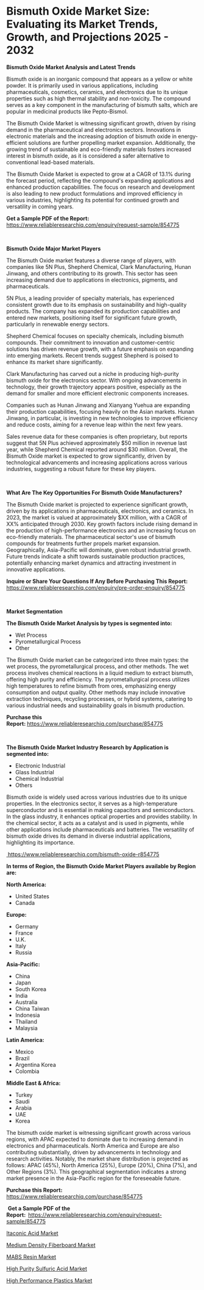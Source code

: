 <p><h1>Bismuth Oxide Market Size: Evaluating its Market Trends, Growth, and Projections 2025 - 2032</h1></p><p><strong>Bismuth Oxide Market Analysis and Latest Trends</strong></p>
<p><p>Bismuth oxide is an inorganic compound that appears as a yellow or white powder. It is primarily used in various applications, including pharmaceuticals, cosmetics, ceramics, and electronics due to its unique properties such as high thermal stability and non-toxicity. The compound serves as a key component in the manufacturing of bismuth salts, which are popular in medicinal products like Pepto-Bismol.</p><p>The Bismuth Oxide Market is witnessing significant growth, driven by rising demand in the pharmaceutical and electronics sectors. Innovations in electronic materials and the increasing adoption of bismuth oxide in energy-efficient solutions are further propelling market expansion. Additionally, the growing trend of sustainable and eco-friendly materials fosters increased interest in bismuth oxide, as it is considered a safer alternative to conventional lead-based materials.</p><p>The Bismuth Oxide Market is expected to grow at a CAGR of 13.1% during the forecast period, reflecting the compound's expanding applications and enhanced production capabilities. The focus on research and development is also leading to new product formulations and improved efficiency in various industries, highlighting its potential for continued growth and versatility in coming years.</p></p>
<p><strong>Get a Sample PDF of the Report:&nbsp;</strong> <a href="https://www.reliableresearchiq.com/enquiry/request-sample/854775?utm_campaign=1144&utm_medium=2&utm_source=Github&utm_content=ia&utm_term=31032025&utm_id=bismuth-oxide">https://www.reliableresearchiq.com/enquiry/request-sample/854775</a></p>
<p>&nbsp;</p>
<p><strong>Bismuth Oxide Major Market Players</strong></p>
<p><p>The Bismuth Oxide market features a diverse range of players, with companies like 5N Plus, Shepherd Chemical, Clark Manufacturing, Hunan Jinwang, and others contributing to its growth. This sector has seen increasing demand due to applications in electronics, pigments, and pharmaceuticals.</p><p>5N Plus, a leading provider of specialty materials, has experienced consistent growth due to its emphasis on sustainability and high-quality products. The company has expanded its production capabilities and entered new markets, positioning itself for significant future growth, particularly in renewable energy sectors.</p><p>Shepherd Chemical focuses on specialty chemicals, including bismuth compounds. Their commitment to innovation and customer-centric solutions has driven revenue growth, with a future emphasis on expanding into emerging markets. Recent trends suggest Shepherd is poised to enhance its market share significantly.</p><p>Clark Manufacturing has carved out a niche in producing high-purity bismuth oxide for the electronics sector. With ongoing advancements in technology, their growth trajectory appears positive, especially as the demand for smaller and more efficient electronic components increases.</p><p>Companies such as Hunan Jinwang and Xianyang Yuehua are expanding their production capabilities, focusing heavily on the Asian markets. Hunan Jinwang, in particular, is investing in new technologies to improve efficiency and reduce costs, aiming for a revenue leap within the next few years.</p><p>Sales revenue data for these companies is often proprietary, but reports suggest that 5N Plus achieved approximately $50 million in revenue last year, while Shepherd Chemical reported around $30 million. Overall, the Bismuth Oxide market is expected to grow significantly, driven by technological advancements and increasing applications across various industries, suggesting a robust future for these key players.</p></p>
<p>&nbsp;</p>
<p><strong>What Are The Key Opportunities For Bismuth Oxide Manufacturers?</strong></p>
<p><p>The Bismuth Oxide market is projected to experience significant growth, driven by its applications in pharmaceuticals, electronics, and ceramics. In 2023, the market is valued at approximately $XX million, with a CAGR of XX% anticipated through 2030. Key growth factors include rising demand in the production of high-performance electronics and an increasing focus on eco-friendly materials. The pharmaceutical sector's use of bismuth compounds for treatments further propels market expansion. Geographically, Asia-Pacific will dominate, given robust industrial growth. Future trends indicate a shift towards sustainable production practices, potentially enhancing market dynamics and attracting investment in innovative applications.</p></p>
<p><strong>Inquire or Share Your Questions If Any Before Purchasing This Report:</strong> <a href="https://www.reliableresearchiq.com/enquiry/pre-order-enquiry/854775?utm_campaign=1144&utm_medium=2&utm_source=Github&utm_content=ia&utm_term=31032025&utm_id=bismuth-oxide">https://www.reliableresearchiq.com/enquiry/pre-order-enquiry/854775</a></p>
<p>&nbsp;</p>
<p><strong>Market Segmentation</strong></p>
<p><strong>The Bismuth Oxide Market Analysis by types is segmented into:</strong></p>
<p><ul><li>Wet Process</li><li>Pyrometallurgical Process</li><li>Other</li></ul></p>
<p><p>The Bismuth Oxide market can be categorized into three main types: the wet process, the pyrometallurgical process, and other methods. The wet process involves chemical reactions in a liquid medium to extract bismuth, offering high purity and efficiency. The pyrometallurgical process utilizes high temperatures to refine bismuth from ores, emphasizing energy consumption and output quality. Other methods may include innovative extraction techniques, recycling processes, or hybrid systems, catering to various industrial needs and sustainability goals in bismuth production.</p></p>
<p><strong>Purchase this Report:&nbsp;</strong><a href="https://www.reliableresearchiq.com/purchase/854775?utm_campaign=1144&utm_medium=2&utm_source=Github&utm_content=ia&utm_term=31032025&utm_id=bismuth-oxide">https://www.reliableresearchiq.com/purchase/854775</a></p>
<p>&nbsp;</p>
<p><strong>The Bismuth Oxide Market Industry Research by Application is segmented into:</strong></p>
<p><ul><li>Electronic Industrial</li><li>Glass Industrial</li><li>Chemical Industrial</li><li>Others</li></ul></p>
<p><p>Bismuth oxide is widely used across various industries due to its unique properties. In the electronics sector, it serves as a high-temperature superconductor and is essential in making capacitors and semiconductors. In the glass industry, it enhances optical properties and provides stability. In the chemical sector, it acts as a catalyst and is used in pigments, while other applications include pharmaceuticals and batteries. The versatility of bismuth oxide drives its demand in diverse industrial applications, highlighting its importance.</p></p>
<p><a href="https://www.reliableresearchiq.com/bismuth-oxide-r854775?utm_campaign=1144&utm_medium=2&utm_source=Github&utm_content=ia&utm_term=31032025&utm_id=bismuth-oxide">&nbsp;https://www.reliableresearchiq.com/bismuth-oxide-r854775</a></p>
<p><strong>In terms of Region, the Bismuth Oxide Market Players available by Region are:</strong></p>
<p>
    <p> <strong> North America: </strong>
        <ul>
            <li>United States</li>
            <li>Canada</li>
        </ul>
        </p> 
    <p> <strong> Europe: </strong>
        <ul>
            <li>Germany</li>
            <li>France</li>
            <li>U.K.</li>
            <li>Italy</li>
            <li>Russia</li>
        </ul>
        </p> 
    <p> <strong> Asia-Pacific: </strong>
        <ul>
            <li>China</li>
            <li>Japan</li>
            <li>South Korea</li>
            <li>India</li>
            <li>Australia</li>
            <li>China Taiwan</li>
            <li>Indonesia</li>
            <li>Thailand</li>
            <li>Malaysia</li>
        </ul>
        </p> 
    <p> <strong> Latin America: </strong>
        <ul>
            <li>Mexico</li>
            <li>Brazil</li>
            <li>Argentina Korea</li>
            <li>Colombia</li>
        </ul>
        </p> 
    <p> <strong> Middle East & Africa: </strong>
        <ul>
            <li>Turkey</li>
            <li>Saudi</li>
            <li>Arabia</li>
            <li>UAE</li>
            <li>Korea</li>
        </ul>
    </p>
    </p>
<p><p>The bismuth oxide market is witnessing significant growth across various regions, with APAC expected to dominate due to increasing demand in electronics and pharmaceuticals. North America and Europe are also contributing substantially, driven by advancements in technology and research activities. Notably, the market share distribution is projected as follows: APAC (45%), North America (25%), Europe (20%), China (7%), and Other Regions (3%). This geographical segmentation indicates a strong market presence in the Asia-Pacific region for the foreseeable future.</p></p>
<p><strong>Purchase this Report: </strong><a href="https://www.reliableresearchiq.com/purchase/854775?utm_campaign=1144&utm_medium=2&utm_source=Github&utm_content=ia&utm_term=31032025&utm_id=bismuth-oxide">https://www.reliableresearchiq.com/purchase/854775</a></p>
<p>&nbsp;<strong>Get a Sample PDF of the Report:&nbsp;&nbsp;</strong><a href="https://www.reliableresearchiq.com/enquiry/request-sample/854775?utm_campaign=1144&utm_medium=2&utm_source=Github&utm_content=ia&utm_term=31032025&utm_id=bismuth-oxide">https://www.reliableresearchiq.com/enquiry/request-sample/854775</a></p>
<p><strong></strong></p>
<p><p><a href="https://github.com/mateyappiazo/Market-Research-Report-List-1/blob/main/itaconic-acid-market.md?utm_campaign=1144&utm_medium=2&utm_source=Github&utm_content=ia&utm_term=31032025&utm_id=bismuth-oxide">Itaconic Acid Market</a></p><p><a href="https://github.com/gunbybeahmg1/Market-Research-Report-List-1/blob/main/medium-density-fiberboard-market.md?utm_campaign=1144&utm_medium=2&utm_source=Github&utm_content=ia&utm_term=31032025&utm_id=bismuth-oxide">Medium Density Fiberboard Market</a></p><p><a href="https://github.com/signallaikun/Market-Research-Report-List-1/blob/main/mabs-resin-market.md?utm_campaign=1144&utm_medium=2&utm_source=Github&utm_content=ia&utm_term=31032025&utm_id=bismuth-oxide">MABS Resin Market</a></p><p><a href="https://github.com/celpabembes/Market-Research-Report-List-1/blob/main/high-purity-sulfuric-acid-market.md?utm_campaign=1144&utm_medium=2&utm_source=Github&utm_content=ia&utm_term=31032025&utm_id=bismuth-oxide">High Purity Sulfuric Acid Market</a></p><p><a href="https://github.com/voetzeszuh/Market-Research-Report-List-1/blob/main/high-performance-plastics-market.md?utm_campaign=1144&utm_medium=2&utm_source=Github&utm_content=ia&utm_term=31032025&utm_id=bismuth-oxide">High Performance Plastics Market</a></p></p>